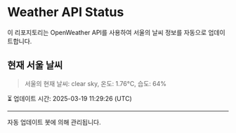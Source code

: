 
# Weather API Status

이 리포지토리는 OpenWeather API를 사용하여 서울의 날씨 정보를 자동으로 업데이트합니다.

## 현재 서울 날씨
> 서울의 현재 날씨: clear sky, 온도: 1.76°C, 습도: 64%

⏳ 업데이트 시간: 2025-03-19 11:29:26 (UTC)

---
자동 업데이트 봇에 의해 관리됩니다.
